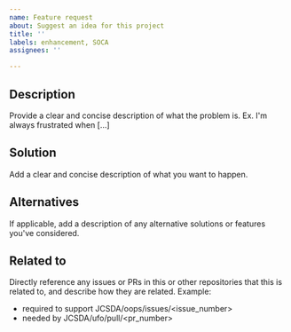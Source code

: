 ```yaml
---
name: Feature request
about: Suggest an idea for this project
title: ''
labels: enhancement, SOCA
assignees: ''

---
```


## Description
Provide a clear and concise description of what the problem is. Ex. I'm always frustrated when [...]

## Solution
Add a clear and concise description of what you want to happen.

## Alternatives
If applicable, add a description of any alternative solutions or features you've considered.

## Related to
Directly reference any issues or PRs in this or other repositories that this is related to, and describe how they are related. Example:
- required to support JCSDA/oops/issues/<issue_number>
- needed by JCSDA/ufo/pull/<pr_number>
